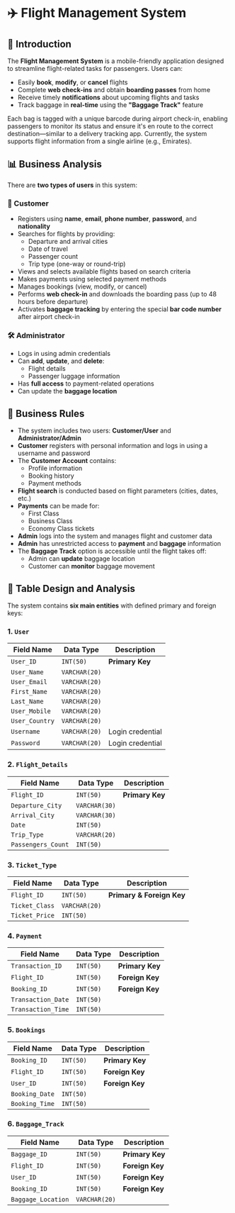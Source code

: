 # ✈️ Flight Management System

## 📌 Introduction

The **Flight Management System** is a mobile-friendly application designed to streamline flight-related tasks for passengers. Users can:

- Easily **book**, **modify**, or **cancel** flights  
- Complete **web check-ins** and obtain **boarding passes** from home  
- Receive timely **notifications** about upcoming flights and tasks  
- Track baggage in **real-time** using the **"Baggage Track"** feature

Each bag is tagged with a unique barcode during airport check-in, enabling passengers to monitor its status and ensure it's en route to the correct destination—similar to a delivery tracking app. Currently, the system supports flight information from a single airline (e.g., Emirates).

## 📊 Business Analysis

There are **two types of users** in this system:

### 👤 Customer

- Registers using **name**, **email**, **phone number**, **password**, and **nationality**
- Searches for flights by providing:
  - Departure and arrival cities  
  - Date of travel  
  - Passenger count  
  - Trip type (one-way or round-trip)
- Views and selects available flights based on search criteria
- Makes payments using selected payment methods
- Manages bookings (view, modify, or cancel)
- Performs **web check-in** and downloads the boarding pass (up to 48 hours before departure)
- Activates **baggage tracking** by entering the special **bar code number** after airport check-in

### 🛠️ Administrator

- Logs in using admin credentials
- Can **add**, **update**, and **delete**:
  - Flight details  
  - Passenger luggage information  
- Has **full access** to payment-related operations
- Can update the **baggage location**

## 📏 Business Rules

- The system includes two users: **Customer/User** and **Administrator/Admin**
- **Customer** registers with personal information and logs in using a username and password
- The **Customer Account** contains:
  - Profile information  
  - Booking history  
  - Payment methods  
- **Flight search** is conducted based on flight parameters (cities, dates, etc.)
- **Payments** can be made for:
  - First Class  
  - Business Class  
  - Economy Class tickets
- **Admin** logs into the system and manages flight and customer data
- **Admin** has unrestricted access to **payment** and **baggage** information
- The **Baggage Track** option is accessible until the flight takes off:
  - Admin can **update** baggage location  
  - Customer can **monitor** baggage movement

## 🧱 Table Design and Analysis

The system contains **six main entities** with defined primary and foreign keys:

### 1. `User`
| Field Name     | Data Type     | Description           |
|----------------|----------------|------------------------|
| `User_ID`      | `INT(50)`      | **Primary Key**        |
| `User_Name`    | `VARCHAR(20)`  |                        |
| `User_Email`   | `VARCHAR(20)`  |                        |
| `First_Name`   | `VARCHAR(20)`  |                        |
| `Last_Name`    | `VARCHAR(20)`  |                        |
| `User_Mobile`  | `VARCHAR(20)`  |                        |
| `User_Country` | `VARCHAR(20)`  |                        |
| `Username`     | `VARCHAR(20)`  | Login credential       |
| `Password`     | `VARCHAR(20)`  | Login credential       |

### 2. `Flight_Details`
| Field Name        | Data Type     | Description           |
|--------------------|----------------|------------------------|
| `Flight_ID`        | `INT(50)`      | **Primary Key**        |
| `Departure_City`   | `VARCHAR(30)`  |                        |
| `Arrival_City`     | `VARCHAR(30)`  |                        |
| `Date`             | `INT(50)`      |                        |
| `Trip_Type`        | `VARCHAR(20)`  |                        |
| `Passengers_Count` | `INT(50)`      |                        |

### 3. `Ticket_Type`
| Field Name       | Data Type     | Description            |
|-------------------|----------------|-------------------------|
| `Flight_ID`       | `INT(50)`      | **Primary & Foreign Key** |
| `Ticket_Class`    | `VARCHAR(20)`  |                        |
| `Ticket_Price`    | `INT(50)`      |                        |

### 4. `Payment`
| Field Name         | Data Type     | Description           |
|----------------------|----------------|------------------------|
| `Transaction_ID`     | `INT(50)`      | **Primary Key**        |
| `Flight_ID`          | `INT(50)`      | **Foreign Key**        |
| `Booking_ID`         | `INT(50)`      | **Foreign Key**        |
| `Transaction_Date`   | `INT(50)`      |                        |
| `Transaction_Time`   | `INT(50)`      |                        |

### 5. `Bookings`
| Field Name       | Data Type     | Description           |
|-------------------|----------------|------------------------|
| `Booking_ID`      | `INT(50)`      | **Primary Key**        |
| `Flight_ID`       | `INT(50)`      | **Foreign Key**        |
| `User_ID`         | `INT(50)`      | **Foreign Key**        |
| `Booking_Date`    | `INT(50)`      |                        |
| `Booking_Time`    | `INT(50)`      |                        |

### 6. `Baggage_Track`
| Field Name        | Data Type     | Description           |
|---------------------|----------------|------------------------|
| `Baggage_ID`        | `INT(50)`      | **Primary Key**        |
| `Flight_ID`         | `INT(50)`      | **Foreign Key**        |
| `User_ID`           | `INT(50)`      | **Foreign Key**        |
| `Booking_ID`        | `INT(50)`      | **Foreign Key**        |
| `Baggage_Location`  | `VARCHAR(20)`  |                        |
